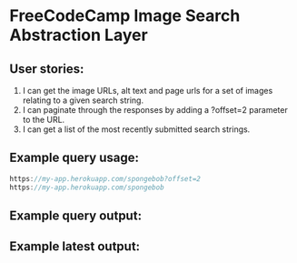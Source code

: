 # FreeCodeCamp Image Search Abstraction Layer

## User stories:
1. I can get the image URLs, alt text and page urls for a set of images relating to a given search string.
2. I can paginate through the responses by adding a ?offset=2 parameter to the URL.
3. I can get a list of the most recently submitted search strings.

## Example query usage:

```js
https://my-app.herokuapp.com/spongebob?offset=2
https://my-app.herokuapp.com/spongebob
```

## Example query output:

## Example latest output: